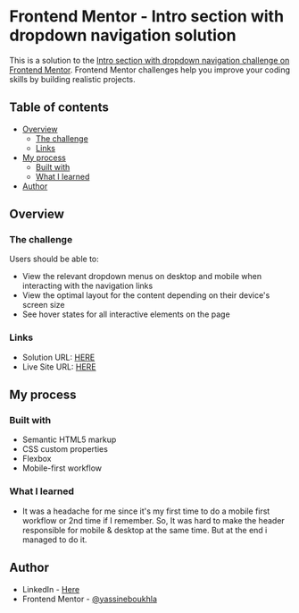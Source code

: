# Frontend Mentor - Intro section with dropdown navigation solution

This is a solution to the [Intro section with dropdown navigation challenge on Frontend Mentor](https://www.frontendmentor.io/challenges/intro-section-with-dropdown-navigation-ryaPetHE5). Frontend Mentor challenges help you improve your coding skills by building realistic projects.

## Table of contents

- [Overview](#overview)
  - [The challenge](#the-challenge)
  - [Links](#links)
- [My process](#my-process)
  - [Built with](#built-with)
  - [What I learned](#what-i-learned)
- [Author](#author)

## Overview

### The challenge

Users should be able to:

- View the relevant dropdown menus on desktop and mobile when interacting with the navigation links
- View the optimal layout for the content depending on their device's screen size
- See hover states for all interactive elements on the page

### Links

- Solution URL: [HERE](https://github.com/yassineboukhla/intro-section-with-dropdown)
- Live Site URL: [HERE](https://yassineboukhla.github.io/intro-section-with-dropdown/)

## My process

### Built with

- Semantic HTML5 markup
- CSS custom properties
- Flexbox
- Mobile-first workflow

### What I learned

- It was a headache for me since it's my first time to do a mobile first workflow or 2nd time if I remember. So, It was hard to make the header responsible for
  mobile & desktop at the same time. But at the end i managed to do it.

## Author

- LinkedIn - [Here](https://www.linkedin.com/in/yassine-boukhla)
- Frontend Mentor - [@yassineboukhla](https://www.frontendmentor.io/profile/yassineboukhla)
